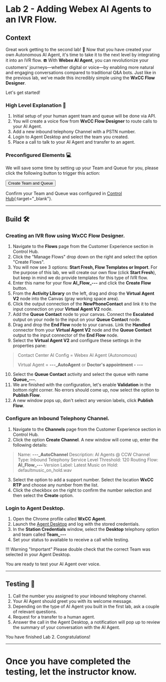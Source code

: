 # Lab 2 - Adding Webex AI Agents to an IVR Flow. 

## Context

Great work getting to the second lab! :rocket: Now that you have created your own Autonomous AI Agent, it's time to take it to the next level by integrating it into an IVR flow. :telephone:  With **Webex AI Agent**, you can revolutionize your customers' journeys—whether digital or voice—by enabling more natural and engaging conversations compared to traditional Q&A bots. Just like in the previous lab, we've made this incredibly simple using the **WxCC Flow Designer**. 

Let's get started!


### High Level Explanation :open_book:
1. Initial setup of your human agent team and queue will be done via API. 
2. You will create a voice flow from **WxCC Flow Designer** to route calls to your AI Agent. 
3. Add a new inbound telephony Channel with a PSTN number. 
5. Login to Agent Desktop and select the team you created.
6. Place a call to talk to your AI Agent and transfer to an agent. 


### Preconfigured Elements :computer:

We will save some time by setting up your Team and Queue for you, please click the following button to trigger this action:

<button onclick="createInitialSetup()">Create Team and Queue</button> 
<span id="setup-message" style="margin-left: 10px; color: green;"></span>

Confirm your Team and Queue was configured in [Control Hub](https://admin.webex.com){:target="_blank"}. 

---

## Build :hammer_and_wrench:

### Creating an IVR flow using **WxCC Flow Designer**. 

1. Navigate to the **Flows** page from the Customer Experience section in Control Hub. 
2. Click the "Manage Flows" drop down on the right and select the option "Create Flows". 
3. You will now see 3 options: **Start Fresh, Flow Templates or Import**. For the purpose of this lab, we will create our own flow (click **Start Fresh**), but keep in mind we do provide templates for this type of IVR flow. 
4. Enter this name for your flow **AI_Flow_<span id="attendee-id">---</span>** and click the **Create Flow** button. 
5. From the **Activity Library** on the left, drag and drop the **Virtual Agent V2** node into the Canvas (gray working space area). 
6. Click the output connection of the **NewPhoneContact** and link it to the input connection on your **Virtual Agent V2** node. 
7. Add the **Queue Contact** node to your canvas. Connect the **Escalated** output on your node to the input on your **Queue Contact** node. 
8. Drag and drop the **End Flow** node to your canvas. Link the **Handled** connector from your **Virtual Agent V2** node and the **Queue Contact** output to the input connector of the **End Flow** node. 
9. Select the **Virtual Agent V2** and configure these settings in the properties pane: 
  >Contact Center AI Config = Webex AI Agent (Autonomous)
  >
  >Virtual Agent = **<span id="attendee-id">---</span>_AutoAgent** or **Doctor's appointment - <span id="attendee-id">---</span>**
10. Select the **Queue Contact** activity and select the queue with name **Queue_<span id="attendee-id">---</span>**.
11. We are finished with the configuration, let's enable **Validation** in the bottom right corner. No errors should come up, now select the option to **Publish Flow**. 
12. A new window pops up, don't select any version labels, click **Publish Flow**. 

### Configure an Inbound Telephony Channel.

1. Navigate to the **Channels** page from the Customer Experience section in Control Hub.
2. Click the option **Create Channel**. A new window will come up, enter the following details: 
  >Name: **<span id="attendee-id">---</span>_AutoChannel**
  >Description: AI Agents @ CCW
  >Channel Type: Inbound Telephony
  >Service Level Threshold: 120
  >Routing Flow: **AI_Flow_<span id="attendee-id">---</span>**
  >Version Label: Latest
  >Music on Hold: defaultmusic_on_hold.wav
3. Select the option to add a support number. Select the location **WxCC RTP** and choose any number from the list. 
4. Click the checkbox on the right to confirm the number selection and then select the **Create** option. 

### Login to Agent Desktop. 
1. Open the Chrome profile called **WxCC Agent**. 
2. Launch the [Agent Desktop](https://desktop.wxcc-us1.cisco.com/) and log with the stored credentials. 
3. In the **Station Credentials** window, select the **Desktop** telephony option and team called **Team_<span id="attendee-id">---</span>**
4. Set your status to available to receive a call while testing. 

!!! Warning "Important"
    Please double check that the correct Team was selected in your Agent Desktop. 

You are ready to test your AI Agent over voice. 

---

## Testing :test_tube:

1. Call the number you assigned to your inbound telephony channel. 
2. Your AI Agent should greet you with its welcome message. 
3. Depending on the type of AI Agent you built in the first lab, ask a couple of relevant questions. 
4. Request for a transfer to a human agent. 
5. Answer the call in the Agent Desktop, a notification will pop up to review the summary of your conversation with the AI Agent. 

You have finished Lab 2. Congratulations!

---

# Once you have completed the testing, let the instructor know.
<script src='../assets/load.js'><script>